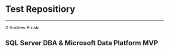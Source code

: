 # Test Repositiory

---
<p align="left">
# Andrew Pruski

## SQL Server DBA & Microsoft Data Platform MVP
</p>